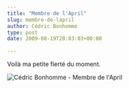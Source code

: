 ```yaml
---
title: "Membre de l'April"
slug: membre-de-lapril
author: Cédric Bonhomme
type: post
date: 2009-08-19T20:03:03+00:00

---
```

Voilà ma petite fierté du moment.

![Cédric Bonhomme - Membre de l'April](/images/blog/2009/08/cedricbonhomme_APRIL.png)
